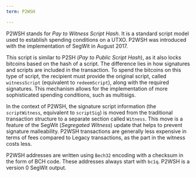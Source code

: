 ```yaml
---
term: P2WSH

---
```

P2WSH stands for *Pay to Witness Script Hash*. It is a standard script model used to establish spending conditions on a UTXO. P2WSH was introduced with the implementation of SegWit in August 2017.

This script is similar to P2SH (*Pay to Public Script Hash*), as it also locks bitcoins based on the hash of a script. The difference lies in how signatures and scripts are included in the transaction. To spend the bitcoins on this type of script, the recipient must provide the original script, called `witnessScript` (equivalent to `redeemScript`), along with the required signatures. This mechanism allows for the implementation of more sophisticated spending conditions, such as multisigs.

In the context of P2WSH, the signature script information (the `scriptWitness`, equivalent to `scriptSig`) is moved from the traditional transaction structure to a separate section called `Witness`. This move is a feature of the SegWit (*Segregated Witness*) update that helps to prevent signature malleability. P2WSH transactions are generally less expensive in terms of fees compared to Legacy transactions, as the part in the witness costs less.

P2WSH addresses are written using `Bech32` encoding with a checksum in the form of BCH code. These addresses always start with `bc1q`. P2WSH is a version 0 SegWit output.